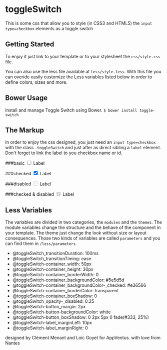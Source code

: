 toggleSwitch
============

This is some css that allow you to style (in CSS3 and HTML5) the `input type=checkbox` elements as a toggle switch

## Getting Started
To enjoy it just link to your template or to your stylesheet the `css/style.css` file.

You can also use the less file available at `less/style.less`. With this file you can overide easily customize the Less variables listed below in order to define colors, sizes and more.

## Bower Usage
Install and manage Toggle Switch using Bower.
`$ bower install toggle-switch`

## The Markup
In order to enjoy the css designed, you just need an `input type=checkbox` with the class `.toggleSwitch` and just after as direct sibling a `label` element. Don't forget to link the label to you checkbox name or id.

###basic
     <input class="toggleSwitch" id="example-1" type="checkbox"> 
     <label for="example-1">Label</label> 

###checked
     <input class="toggleSwitch" id="example-2" type="checkbox" checked> 
     <label for="example-2">Label</label>

###disabled
     <input class="toggleSwitch" id="example-3" type="checkbox" disabled> 
     <label for="example-3">Label</label>

###checked & disabled
     <input class="toggleSwitch" id="example-4" type="checkbox" disabled checked> 
     <label for="example-4">Label</label>
     
## Less Variables
The variables are divided in two categories, the `modules` and the `themes`. The module variables change the structure and the behave of the component in your template. The theme just change the look without size or layout consequences. Those two kinds of variables are called `parameters` and you can find them in `/less/parameters`.

* @toggleSwitch_transitionDuration: 100ms
* @toggleSwitch_transitionTiming: ease
* @toggleSwitch-container_width: 50px
* @toggleSwitch-container_height: 30px
* @toggleSwitch-container_borderWidth: 0
* @toggleSwitch-container_backgroundColor: #5e5d5d
* @toggleSwitch-container_backgroundColor-_checked: #e36566
* @toggleSwitch-container_borderColor: transparent
* @toggleSwitch-container_boxShadow: 0
* @toggleSwitch_opacity-_disabled: 0.25
* @toggleSwitch-button_margin: 2px
* @toggleSwitch-button-backgroundColor: white
* @toggleSwitch-button_boxShadow: 0 2px 5px 0 fade(#333, 25%)
* @toggleSwitch-label_marginLeft: 10px
* @toggleSwitch-label_marginRight: 0

designed by Clément Menant and Loïc Goyet for AppVentus. with love from Nantes
